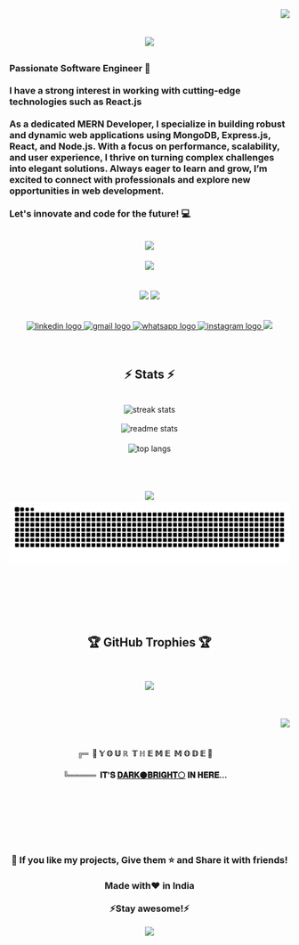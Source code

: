 <img align="right" src="https://visitor-badge.laobi.icu/badge?page_id=Pritomsaha27.Pritomsaha27" />

<h1 align="center">
    <img src="https://readme-typing-svg.herokuapp.com/?font=Righteous&size=35&center=true&vCenter=true&width=500&height=70&duration=4000&lines=Hi+There!+👋;+I'm+Pritom+Saha!;" />
</h1>

<h3 align="left">Passionate Software Engineer 🚀 <br><br>I have a strong interest in working with cutting-edge technologies such as React.js<br><br>As a dedicated MERN Developer, I specialize in building robust and dynamic web applications using MongoDB, Express.js, React, and Node.js. With a focus on performance, scalability, and user experience, I thrive on turning complex challenges into elegant solutions. Always eager to learn and grow, I’m excited to connect with professionals and explore new opportunities in web development.<br><br>Let's innovate and code for the future! 💻
</h3>
<br/>
<div align="center">
<img src="https://media.giphy.com/media/WUlplcMpOCEmTGBtBW/giphy.gif" width="100"> 
 <br>   
 <br>   
<div align="center">
  <img height="50" src="https://camo.githubusercontent.com/2e3a321d070ca6eba6b552ae4a80da73054a7c631205e4fe3b19e0a5b7cf5847/68747470733a2f2f692e696d6775722e636f6d2f6f7a45776248732e676966"  />
</div>
<br>
<br>

<div align="center">
    <img src="https://skillicons.dev/icons?i=react,bootstrap,html,css,vscode,github,figma,tailwind,git" />
    <img src="https://skillicons.dev/icons?i=nodejs,javascript,express,firebase,mongodb" /><br><br>
</div>


<br>
<div align="center">
  <a href="https://www.linkedin.com/in/pritom-saha-dev" target="_blank">
    <img src="https://img.shields.io/static/v1?message=LinkedIn&logo=linkedin&label=&color=0077B5&logoColor=white&labelColor=&style=for-the-badge" height="30" alt="linkedin logo"  />
  </a>
  <a href="pritom2001.saha@gmail.com" target="_blank">
    <img src="https://img.shields.io/static/v1?message=Gmail&logo=gmail&label=&color=D14836&logoColor=white&labelColor=&style=for-the-badge" height="30" alt="gmail logo"  />
  </a>
  <a href="https://wa.me/6294949768" target="_blank">
    <img src="https://img.shields.io/static/v1?message=Whatsapp&logo=whatsapp&label=&color=25D366&logoColor=white&labelColor=&style=for-the-badge" height="30" alt="whatsapp logo"  />
  </a>
  <a href="https://www.instagram.com/photocoder01/" target="_blank">
    <img src="https://img.shields.io/static/v1?message=Instagram&logo=instagram&label=&color=E4405F&logoColor=white&labelColor=&style=for-the-badge" height="30" alt="instagram logo"  />
  </a>
    <a href="https://portfolio-pritom.netlify.app/" target="_blank">
     <img src="https://img.shields.io/badge/Portfolio-FF5722?style=for-the-badge&logo=todoist&logoColor=white" target="_blank" /> 
  </a>
</div>
<br>
<br>


<h2 align="center">⚡ Stats ⚡</h2>
<br>
<div align=center>
  <img width=390 src="https://streak-stats.demolab.com/?user=pritomsaha27&count_private=true&theme=react&border_radius=10" alt="streak stats"/><br><br>
  <img width=390 src="https://github-readme-stats.vercel.app/api?username=pritomsaha27&count_private=true&show_icons=true&theme=react&rank_icon=github&border_radius=10" alt="readme stats" /><br>
  <br/>
  <img width=390 align="center" src="https://github-readme-stats.vercel.app/api/top-langs/?username=pritomsaha27&hide=HTML&langs_count=8&layout=compact&theme=react&border_radius=10&size_weight=0.5&count_weight=0.5&exclude_repo=github-readme-stats" alt="top langs" />
</div>

<br>
<br>
<br>

<br>
<div align="center">
  <div align="center">
  <img height="30" src="https://camo.githubusercontent.com/935ecb41d4ac3f41ef4ae4e4ea7e1b7470e19c72442b517111e5749c358b3400/68747470733a2f2f692e696d6775722e636f6d2f78314b627543712e676966"  />
</div>  
 
  <img alt="snake eating my contributions" src="https://raw.githubusercontent.com/pritomsaha27/pritomsaha27/output/github-contribution-grid-snake-dark.svg" />
  
  <br/><br/><br/>
</div>
<br>

<h2 align="center"> 🏆 GitHub Trophies 🏆</h2>
<br>

![](https://github-profile-trophy.vercel.app/?username=pritomsaha27&theme=darkhub&no-frame=false&no-bg=false&margin-w=18)

<br>
<br>

<div>
   <img align="right" height="200" src="https://raw.githubusercontent.com/sciencepal/sciencepal/master/assets/life_balance.gif"  />
    <br>
    <br>
<h4 align="center">    
╔═&nbsp;&nbsp;👀 𝕐&nbsp;𝕆&nbsp;𝕌&nbsp;ℝ&nbsp;&nbsp;𝕋&nbsp;ℍ&nbsp;𝔼&nbsp;𝕄&nbsp;𝔼&nbsp;&nbsp;𝕄&nbsp;𝕆&nbsp;𝔻&nbsp;𝔼 👀
<h4>
<h4 align="center">  
 
╚═════ &nbsp;𝐈𝐓'𝐒 [𝐃𝐀𝐑𝐊⚫](https://github.com/settings/appearance#gh-dark-mode-only)[𝐁𝐑𝐈𝐆𝐇𝐓⚪](https://github.com/settings/appearance#gh-light-mode-only) 𝐈𝐍 𝐇𝐄𝐑𝐄...
<h4> 
</div>

<br/>
<br/>
<br/>
<br/>
<br/>


<h3 align="center">💙 If you like my projects, Give them ⭐ and Share it with friends!<br><br>Made with❤️ in India<br><br>⚡️Stay awesome!⚡️</h3>
<div align="center">
  <img height="250" src="https://raw.githubusercontent.com/trinib/trinib/82213791fa9ff58d3ca768ddd6de2489ec23ffca/images/footer.svg"  />
</div>



